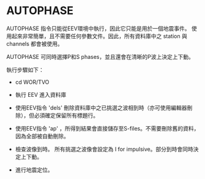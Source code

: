 # AUTOPHASE

AUTOPHASE 指令只能從EEV環境中執行，因此它只能是用於一個地震事件。 使用起來非常簡單，且不需要任何參數文件。因此，所有資料庫中之 station 與 channels 都會被使用。

AUTOPHASE 可同時選擇P和S phases，並且還會在清晰的P波上決定上下動。

執行步驟如下：

* cd WOR/TVO

* 執行 EEV 進入資料庫

* 使用EEV指令 'dels' 刪除資料庫中之已挑選之波相到時（亦可使用編輯器刪除），但必須確定保留所有標題行。

* 使用EEV指令 'ap' ，所得到結果會直接儲存至S-files。不需要刪除舊的資料，因為全部被自動刪除。

* 檢查波像到時。 所有挑選之波像會設定為 I for impulsive。部分到時會同時決定上下動。

* 進行地震定位。





